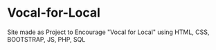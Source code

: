 # Vocal-for-Local
Site made as Project to Encourage "Vocal for Local" using HTML, CSS, BOOTSTRAP, JS, PHP, SQL
